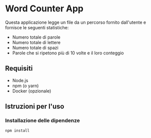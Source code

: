 <!-- @format -->

# Word Counter App

Questa applicazione legge un file da un percorso fornito dall'utente e fornisce
le seguenti statistiche:

- Numero totale di parole
- Numero totale di lettere
- Numero totale di spazi
- Parole che si ripetono più di 10 volte e il loro conteggio

## Requisiti

- Node.js
- npm (o yarn)
- Docker (opzionale)

## Istruzioni per l'uso

### Installazione delle dipendenze

```sh
npm install
```
